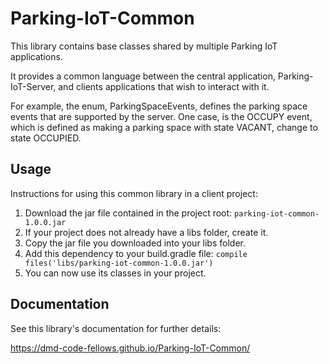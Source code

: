 # Parking-IoT-Common
This library contains base classes shared by multiple Parking IoT applications.

It provides a common language between the central application, Parking-IoT-Server,
and clients applications that wish to interact with it.

For example, the enum, ParkingSpaceEvents, defines the parking space events that
are supported by the server. One case, is the OCCUPY event, which is defined as
making a parking space with state VACANT, change to state OCCUPIED.

## Usage
Instructions for using this common library in a client project:
1. Download the jar file contained in the project root:
    ```parking-iot-common-1.0.0.jar```
2. If your project does not already have a libs folder, create it.
3. Copy the jar file you downloaded into your libs folder.
4. Add this dependency to your build.gradle file:
    ```compile files('libs/parking-iot-common-1.0.0.jar')```
5. You can now use its classes in your project.

## Documentation
See this library's documentation for further details:

https://dmd-code-fellows.github.io/Parking-IoT-Common/
